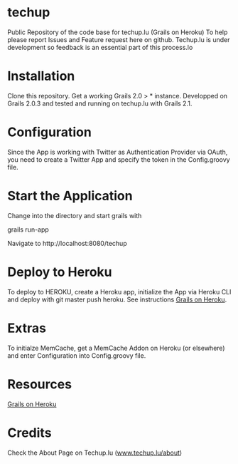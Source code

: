 techup
======

Public Repository of the code base for techup.lu (Grails on Heroku) To help please report Issues and Feature request here on github. Techup.lu is under development so feedback is an essential part of this process.lo

Installation
=======

Clone this repository. Get a working Grails 2.0 > * instance. Developped on Grails 2.0.3 and tested and running on techup.lu with Grails 2.1.

Configuration
=======
Since the App is working with Twitter as Authentication Provider via OAuth, you need to create a Twitter App and specify the token in the Config.groovy file.

Start the Application
=======

Change into the directory and start grails with 

grails run-app

Navigate to http://localhost:8080/techup

Deploy to Heroku
=======

To deploy to HEROKU, create a Heroku app, initialize the App via Heroku CLI and deploy with git master push heroku. See instructions [Grails on Heroku](https://devcenter.heroku.com/articles/grails).

Extras
=======

To initialze MemCache, get a MemCache Addon on Heroku (or elsewhere) and enter Configuration into Config.groovy file.

Resources
=======
[Grails on Heroku](https://devcenter.heroku.com/articles/grails)

Credits
=======
Check the About Page on Techup.lu (www.techup.lu/about)